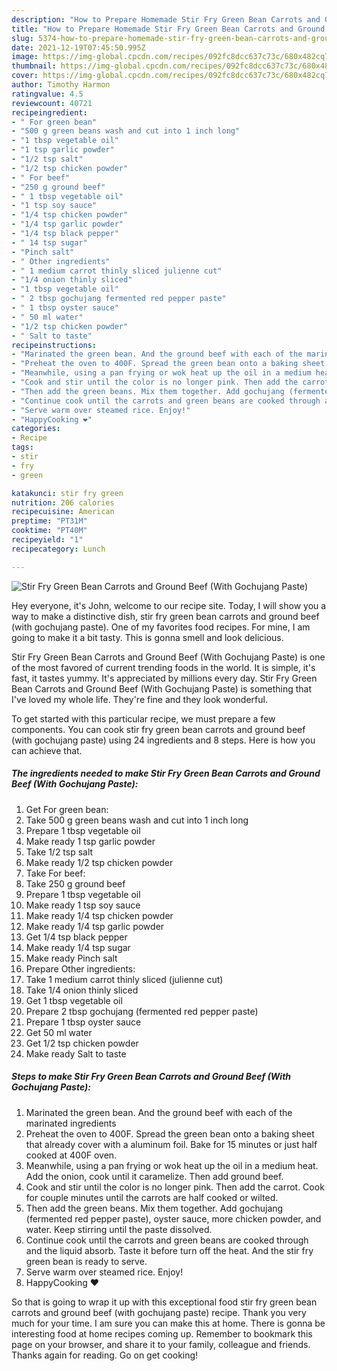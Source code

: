 ```yaml
---
description: "How to Prepare Homemade Stir Fry Green Bean Carrots and Ground Beef (With Gochujang Paste)"
title: "How to Prepare Homemade Stir Fry Green Bean Carrots and Ground Beef (With Gochujang Paste)"
slug: 5374-how-to-prepare-homemade-stir-fry-green-bean-carrots-and-ground-beef-with-gochujang-paste
date: 2021-12-19T07:45:50.995Z
image: https://img-global.cpcdn.com/recipes/092fc8dcc637c73c/680x482cq70/stir-fry-green-bean-carrots-and-ground-beef-with-gochujang-paste-recipe-main-photo.jpg
thumbnail: https://img-global.cpcdn.com/recipes/092fc8dcc637c73c/680x482cq70/stir-fry-green-bean-carrots-and-ground-beef-with-gochujang-paste-recipe-main-photo.jpg
cover: https://img-global.cpcdn.com/recipes/092fc8dcc637c73c/680x482cq70/stir-fry-green-bean-carrots-and-ground-beef-with-gochujang-paste-recipe-main-photo.jpg
author: Timothy Harmon
ratingvalue: 4.5
reviewcount: 40721
recipeingredient:
- " For green bean"
- "500 g green beans wash and cut into 1 inch long"
- "1 tbsp vegetable oil"
- "1 tsp garlic powder"
- "1/2 tsp salt"
- "1/2 tsp chicken powder"
- " For beef"
- "250 g ground beef"
- " 1 tbsp vegetable oil"
- "1 tsp soy sauce"
- "1/4 tsp chicken powder"
- "1/4 tsp garlic powder"
- "1/4 tsp black pepper"
- " 14 tsp sugar"
- "Pinch salt"
- " Other ingredients"
- " 1 medium carrot thinly sliced julienne cut"
- "1/4 onion thinly sliced"
- "1 tbsp vegetable oil"
- " 2 tbsp gochujang fermented red pepper paste"
- " 1 tbsp oyster sauce"
- " 50 ml water"
- "1/2 tsp chicken powder"
- " Salt to taste"
recipeinstructions:
- "Marinated the green bean. And the ground beef with each of the marinated ingredients"
- "Preheat the oven to 400F. Spread the green bean onto a baking sheet that already cover with a aluminum foil. Bake for 15 minutes or just half cooked at 400F oven."
- "Meanwhile, using a pan frying or wok heat up the oil in a medium heat. Add the onion, cook until it caramelize. Then add ground beef."
- "Cook and stir until the color is no longer pink. Then add the carrot. Cook for couple minutes until the carrots are half cooked or wilted."
- "Then add the green beans. Mix them together. Add gochujang (fermented red pepper paste), oyster sauce, more chicken powder, and water. Keep stirring until the paste dissolved."
- "Continue cook until the carrots and green beans are cooked through and the liquid absorb. Taste it before turn off the heat. And the stir fry green bean is ready to serve."
- "Serve warm over steamed rice. Enjoy!"
- "HappyCooking ❤️"
categories:
- Recipe
tags:
- stir
- fry
- green

katakunci: stir fry green 
nutrition: 206 calories
recipecuisine: American
preptime: "PT31M"
cooktime: "PT40M"
recipeyield: "1"
recipecategory: Lunch

---
```



![Stir Fry Green Bean Carrots and Ground Beef (With Gochujang Paste)](https://img-global.cpcdn.com/recipes/092fc8dcc637c73c/680x482cq70/stir-fry-green-bean-carrots-and-ground-beef-with-gochujang-paste-recipe-main-photo.jpg)

Hey everyone, it's John, welcome to our recipe site. Today, I will show you a way to make a distinctive dish, stir fry green bean carrots and ground beef (with gochujang paste). One of my favorites food recipes. For mine, I am going to make it a bit tasty. This is gonna smell and look delicious.



Stir Fry Green Bean Carrots and Ground Beef (With Gochujang Paste) is one of the most favored of current trending foods in the world. It is simple, it's fast, it tastes yummy. It's appreciated by millions every day. Stir Fry Green Bean Carrots and Ground Beef (With Gochujang Paste) is something that I've loved my whole life. They're fine and they look wonderful.


To get started with this particular recipe, we must prepare a few components. You can cook stir fry green bean carrots and ground beef (with gochujang paste) using 24 ingredients and 8 steps. Here is how you can achieve that.

<!--inarticleads1-->

##### The ingredients needed to make Stir Fry Green Bean Carrots and Ground Beef (With Gochujang Paste):

1. Get  For green bean:
1. Take 500 g green beans wash and cut into 1 inch long
1. Prepare 1 tbsp vegetable oil
1. Make ready 1 tsp garlic powder
1. Take 1/2 tsp salt
1. Make ready 1/2 tsp chicken powder
1. Take  For beef:
1. Take 250 g ground beef
1. Prepare  1 tbsp vegetable oil
1. Make ready 1 tsp soy sauce
1. Make ready 1/4 tsp chicken powder
1. Make ready 1/4 tsp garlic powder
1. Get 1/4 tsp black pepper
1. Make ready  1/4 tsp sugar
1. Make ready Pinch salt
1. Prepare  Other ingredients:
1. Take  1 medium carrot thinly sliced (julienne cut)
1. Take 1/4 onion thinly sliced
1. Get 1 tbsp vegetable oil
1. Prepare  2 tbsp gochujang (fermented red pepper paste)
1. Prepare  1 tbsp oyster sauce
1. Get  50 ml water
1. Get 1/2 tsp chicken powder
1. Make ready  Salt to taste




<!--inarticleads2-->

##### Steps to make Stir Fry Green Bean Carrots and Ground Beef (With Gochujang Paste):

1. Marinated the green bean. And the ground beef with each of the marinated ingredients
1. Preheat the oven to 400F. Spread the green bean onto a baking sheet that already cover with a aluminum foil. Bake for 15 minutes or just half cooked at 400F oven.
1. Meanwhile, using a pan frying or wok heat up the oil in a medium heat. Add the onion, cook until it caramelize. Then add ground beef.
1. Cook and stir until the color is no longer pink. Then add the carrot. Cook for couple minutes until the carrots are half cooked or wilted.
1. Then add the green beans. Mix them together. Add gochujang (fermented red pepper paste), oyster sauce, more chicken powder, and water. Keep stirring until the paste dissolved.
1. Continue cook until the carrots and green beans are cooked through and the liquid absorb. Taste it before turn off the heat. And the stir fry green bean is ready to serve.
1. Serve warm over steamed rice. Enjoy!
1. HappyCooking ❤️




So that is going to wrap it up with this exceptional food stir fry green bean carrots and ground beef (with gochujang paste) recipe. Thank you very much for your time. I am sure you can make this at home. There is gonna be interesting food at home recipes coming up. Remember to bookmark this page on your browser, and share it to your family, colleague and friends. Thanks again for reading. Go on get cooking!
